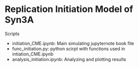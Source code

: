 # Replication Initiation Model of Syn3A

Scripts
- initiation_CME.ipynb: Main simulating jupyternote book file
- func_initiation.py: python scirpt with functions used in intiation_CME.ipynb
- analysis_initiation.ipynb: Analyzing and plotting results
